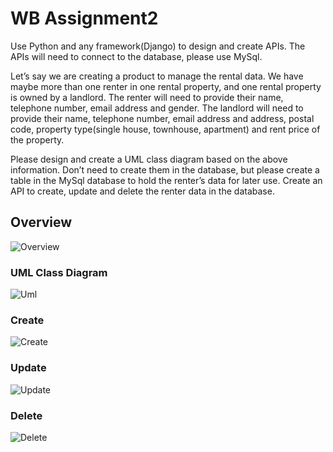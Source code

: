# WB Assignment2
Use Python and any framework(Django) to design and create APIs. The APIs will need to connect to the database, please use MySql.

Let’s say we are creating a product to manage the rental data. We have maybe more than one renter in one rental property, and one rental property is owned by a landlord. The renter will need to provide their name, telephone number, email address and gender. The landlord will need to provide their name, telephone number, email address and address, postal code, property type(single house, townhouse, apartment) and rent price of the property. 

Please design and create a UML class diagram based on the above information. Don’t need to create them in the database, but please create a table in the MySql database to hold the renter’s data for later use.
Create an API to create, update and delete the renter data in the database.


## Overview
![Overview](https://github.com/LingJason/crm_assessment/blob/main/crm/doc/assignment2_overview.gif)

### UML Class Diagram

![Uml](https://github.com/LingJason/crm_assessment/blob/main/crm/doc/UML.jpg)

### Create
![Create](https://github.com/LingJason/crm_assessment/blob/main/crm/doc/assignment2Create.gif)

### Update
![Update](https://github.com/LingJason/crm_assessment/blob/main/crm/doc/assignment2Update.gif)

### Delete
![Delete](https://github.com/LingJason/crm_assessment/blob/main/crm/doc/assignment2Delete.gif)
